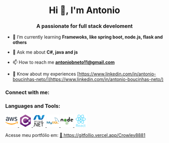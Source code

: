 <h1 align="center">Hi 👋, I'm Antonio</h1>
<h3 align="center">A passionate for full stack develoment</h3>

- 🌱 I’m currently learning **Framewoks, like spring boot, node.js, flask and others**

- 💬 Ask me about **C#, java and js**

- 📫 How to reach me **antoniobneto11@gmail.com**

- 📄 Know about my experiences [https://www.linkedin.com/in/antonio-boucinhas-neto/](https://www.linkedin.com/in/antonio-boucinhas-neto/)

<h3 align="left">Connect with me:</h3>
<p align="left">
</p>

<h3 align="left">Languages and Tools:</h3>
<p align="left"> <a href="https://aws.amazon.com" target="_blank" rel="noreferrer"> <img src="https://raw.githubusercontent.com/devicons/devicon/master/icons/amazonwebservices/amazonwebservices-original-wordmark.svg" alt="aws" width="40" height="40"/> </a> <a href="https://www.w3schools.com/cs/" target="_blank" rel="noreferrer"> <img src="https://raw.githubusercontent.com/devicons/devicon/master/icons/csharp/csharp-original.svg" alt="csharp" width="40" height="40"/> </a> <a href="https://dotnet.microsoft.com/" target="_blank" rel="noreferrer"> <img src="https://raw.githubusercontent.com/devicons/devicon/master/icons/dot-net/dot-net-original-wordmark.svg" alt="dotnet" width="40" height="40"/> </a> <a href="https://www.mysql.com/" target="_blank" rel="noreferrer"> <img src="https://raw.githubusercontent.com/devicons/devicon/master/icons/mysql/mysql-original-wordmark.svg" alt="mysql" width="40" height="40"/> </a> <a href="https://nodejs.org" target="_blank" rel="noreferrer"> <img src="https://raw.githubusercontent.com/devicons/devicon/master/icons/nodejs/nodejs-original-wordmark.svg" alt="nodejs" width="40" height="40"/> </a> <a href="https://reactjs.org/" target="_blank" rel="noreferrer"> <img src="https://raw.githubusercontent.com/devicons/devicon/master/icons/react/react-original-wordmark.svg" alt="react" width="40" height="40"/> </a> </p>


Acesse meu portfólio em: 
<a href="https://gitfollio.vercel.app/Crowley8881"> 🔗
  https://gitfollio.vercel.app/Crowley8881
</a>

<!-- GitFolio:start
{
  "gitfolio": "on",
  "name": "Antonio B Neto",
  "email": "antoniobneto11@gmail.com",
  "tagline": "Full Stack Developer",
  "avatar_url": "https://avatars.githubusercontent.com/u/93213941?v=4",
  "website": "",
  "githubUser": "Crowley8881",
  "linkedinUser": "https://www.linkedin.com/in/antonio-boucinhas-neto/",
  "about": "Desenvolvedor em formação com experiência prática em integração de sistemas e suporte técnico. Atuei com tecnologias como C#,Java, JavaScript, SQL",
  "showStars": true,
  "showFollowers": true,
  "followers": 0,
  "following": 0,
  "themeId": "minimal",
  "tech": [
  "React",
  "Node",
  "ASP NET,SQL",
  ""
],
  "projects": [
  {
    "id": 989601415,
    "repoName": "CRUDFIREBASE",
    "url": "https://github.com/Crowley8881/CRUDFIREBASE",
    "stars": 1,
    "description": "crud feito com firabase para BD e js como backengine",
    "image": "",
    "techs": [],
    "deploy": "",
    "highlighted": false
  },
  {
    "id": 997419955,
    "repoName": "react_web",
    "url": "https://github.com/Crowley8881/react_web",
    "stars": 1,
    "description": "Projeto simples react",
    "image": "",
    "techs": [],
    "deploy": "",
    "highlighted": false
  },
  {
    "id": 1038024734,
    "repoName": "AEDS_II",
    "url": "https://github.com/Crowley8881/AEDS_II",
    "stars": 1,
    "description": "exercicios algoritmos e estruta de dados 2",
    "image": "",
    "techs": [],
    "deploy": "",
    "highlighted": false
  },
  {
    "id": 1052805579,
    "repoName": "javascript-linkedin",
    "url": "https://github.com/Crowley8881/javascript-linkedin",
    "stars": 0,
    "description": "",
    "image": "",
    "techs": [],
    "deploy": "",
    "highlighted": false
  },
  {
    "id": 1063342737,
    "repoName": "flask_crud",
    "url": "https://github.com/Crowley8881/flask_crud",
    "stars": 0,
    "description": "crud flask simples usando aws para hospedar o BD",
    "image": "",
    "techs": [],
    "deploy": "",
    "highlighted": false
  }
]
}
GitFolio:end -->
  
